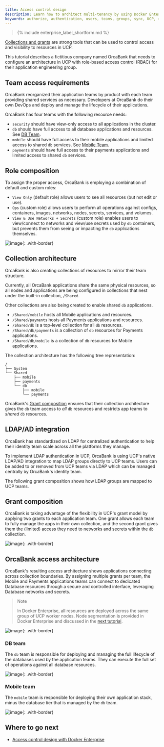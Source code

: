 ```yaml
---
title: Access control design
description: Learn how to architect multi-tenancy by using Docker Enterprise.
keywords: authorize, authentication, users, teams, groups, sync, UCP, role, access control
---
```


>{% include enterprise_label_shortform.md %}

[Collections and grants](index.md) are strong tools that can be used to control
access and visibility to resources in UCP.

This tutorial describes a fictitious company named OrcaBank that needs to
configure an  architecture in UCP with role-based access control (RBAC) for
their application engineering group.

## Team access requirements

OrcaBank reorganized their application teams by product with each team providing
shared services as necessary. Developers at OrcaBank do their own DevOps and
deploy and manage the lifecycle of their applications.

OrcaBank has four teams with the following resource needs:

- `security` should have view-only access to all applications in the cluster.
- `db` should have full access to all database applications and resources. See
  [DB Team](#db-team).
- `mobile` should have full access to their mobile applications and limited
  access to shared `db` services. See [Mobile Team](#mobile-team).
- `payments` should have full access to their payments applications and limited
  access to shared `db` services.

## Role composition

To assign the proper access, OrcaBank is employing a combination of default
and custom roles:

- `View Only` (default role) allows users to see all resources (but not edit or use).
- `Ops` (custom role) allows users to perform all operations against configs,
  containers, images, networks, nodes, secrets, services, and volumes.
- `View & Use Networks + Secrets` (custom role) enables users to view/connect to
  networks and view/use secrets used by `db` containers, but prevents them from
  seeing or impacting the `db` applications themselves.


![image](../images/design-access-control-adv-0.png){: .with-border}

## Collection architecture

OrcaBank is also creating collections of resources to mirror their team
structure.

Currently, all OrcaBank applications share the same physical resources, so all
nodes and applications are being configured in collections that nest under the
built-in collection, `/Shared`.

Other collections are also being created to enable shared `db` applications.

- `/Shared/mobile` hosts all Mobile applications and resources.
- `/Shared/payments` hosts all Payments applications and resources.
- `/Shared/db` is a top-level collection for all `db` resources.
- `/Shared/db/payments` is a collection of `db` resources for Payments applications.
- `/Shared/db/mobile` is a collection of `db` resources for Mobile applications.

The collection architecture has the following tree representation:

```
/
├── System
└── Shared
    ├── mobile
    ├── payments
    └── db
        ├── mobile
        └── payments
```

OrcaBank's [Grant composition](#grant-composition) ensures that their collection
architecture gives the `db` team access to _all_ `db` resources and  restricts
app teams to _shared_ `db` resources.

## LDAP/AD integration

OrcaBank has standardized on LDAP for centralized authentication to help their
identity team scale across all the platforms they manage.

To implement LDAP authentication in UCP, OrcaBank is using UCP's native LDAP/AD
integration to map LDAP groups directly to UCP teams. Users can be added to or
removed from UCP teams via LDAP which can be managed centrally by OrcaBank's
identity team.

The following grant composition shows how LDAP groups are mapped to UCP teams.

## Grant composition

OrcaBank is taking advantage of the flexibility in UCP's grant model by applying
two grants to each application team. One grant allows each team to fully
manage the apps in their own collection, and the second grant gives them the
(limited) access they need to networks and secrets within the `db` collection.

![image](../images/design-access-control-adv-1.png){: .with-border}

## OrcaBank access architecture

OrcaBank's resulting access architecture shows applications connecting across
collection boundaries. By assigning multiple grants per team, the Mobile and
Payments applications teams can connect to dedicated Database resources through
a secure and controlled interface, leveraging Database networks and secrets.

> Note
>
> In Docker Enterprise, all resources are deployed across the
> same  group of UCP worker nodes. Node segmentation is provided in Docker
> Enterprise and discussed in the [next tutorial](ee-advanced.md).

![image](../images/design-access-control-adv-2.png){: .with-border}

### DB team

The `db` team is responsible for deploying and managing the full lifecycle
of the databases used by the application teams. They can execute the full set of
operations against all database resources.

![image](../images/design-access-control-adv-3.png){: .with-border}

### Mobile team

The `mobile` team is responsible for deploying their own application stack,
minus the database tier that is managed by the `db` team.

![image](../images/design-access-control-adv-4.png){: .with-border}

## Where to go next

- [Access control design with Docker Enterprise](ee-advanced.md)
